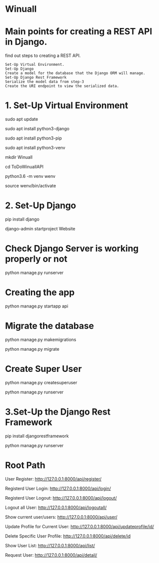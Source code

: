 # Winuall

# Main points for creating a REST API in Django.

 find out steps to creating a REST API.

    Set-Up Virtual Environment.
    Set-Up Django
    Create a model for the database that the Django ORM will manage.
    Set-Up Django Rest Framework
    Serialize the model data from step-3
    Create the URI endpoint to view the serialized data.

# 1. Set-Up Virtual Environment

sudo apt update

sudo apt install python3-django

sudo apt install python3-pip

sudo apt install python3-venv

mkdir Winuall

cd ToDoWinuallAPI

python3.6 -m venv wenv

source wenv/bin/activate

# 2. Set-Up Django

pip install django

django-admin startproject Website

# Check Django Server is working properly or not

python manage.py runserver

# Creating the app

python manage.py startapp api

# Migrate the database

python manage.py makemigrations

python manage.py migrate

# Create Super User

python manage.py createsuperuser

python manage.py runserver

# 3.Set-Up the Django Rest Framework

pip install djangorestframework

python manage.py runserver

# Root Path

User Register: http://127.0.0.1:8000/api/register/

Registerd User Login: http://127.0.0.1:8000/api/login/

Registerd User Logout: http://127.0.0.1:8000/api/logout/

Logout all User: http://127.0.0.1:8000/api/logoutall/

Show current user/users: http://127.0.0.1:8000/api/user/

Update Profile for Current User: http://127.0.0.1:8000/api/updateprofile/id/

Delete Specific User Profile: http://127.0.0.1:8000/api/delete/id

Show User List: http://127.0.0.1:8000/api/list/

Request User: http://127.0.0.1:8000/api/detail/
